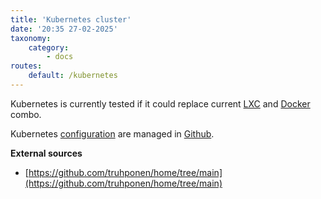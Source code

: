 ```yaml
---
title: 'Kubernetes cluster'
date: '20:35 27-02-2025'
taxonomy:
    category:
        - docs
routes:
    default: /kubernetes
---
```


Kubernetes is currently tested if it could replace current [LXC](/lxc) and [Docker](/docker) combo.

Kubernetes [configuration](/configurations) are managed in [Github](/github).

**External sources**
* [https://github.com/truhponen/home/tree/main](https://github.com/truhponen/home/tree/main)